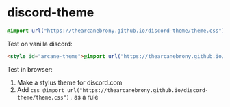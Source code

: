 # discord-theme

```css
@import url("https://thearcanebrony.github.io/discord-theme/theme.css");
```

Test on vanilla discord:

```html
<style id="arcane-theme">@import url("https://thearcanebrony.github.io/discord-theme/theme.css");</style>
```

Test in browser:

1) Make a stylus theme for discord.com
2) Add `css @import url("https://thearcanebrony.github.io/discord-theme/theme.css");` as a rule

